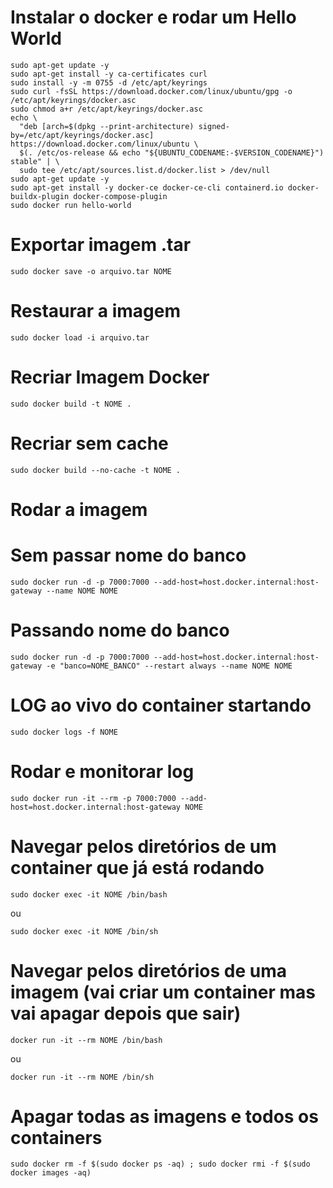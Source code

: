 # Instalar o docker e rodar um Hello World
```
sudo apt-get update -y
sudo apt-get install -y ca-certificates curl
sudo install -y -m 0755 -d /etc/apt/keyrings
sudo curl -fsSL https://download.docker.com/linux/ubuntu/gpg -o /etc/apt/keyrings/docker.asc
sudo chmod a+r /etc/apt/keyrings/docker.asc
echo \
  "deb [arch=$(dpkg --print-architecture) signed-by=/etc/apt/keyrings/docker.asc] https://download.docker.com/linux/ubuntu \
  $(. /etc/os-release && echo "${UBUNTU_CODENAME:-$VERSION_CODENAME}") stable" | \
  sudo tee /etc/apt/sources.list.d/docker.list > /dev/null
sudo apt-get update -y
sudo apt-get install -y docker-ce docker-ce-cli containerd.io docker-buildx-plugin docker-compose-plugin
sudo docker run hello-world
```

# Exportar imagem .tar
```
sudo docker save -o arquivo.tar NOME
```

# Restaurar a imagem
```
sudo docker load -i arquivo.tar
```

# Recriar Imagem Docker
```
sudo docker build -t NOME .
```

# Recriar sem cache
```
sudo docker build --no-cache -t NOME .
```

# Rodar a imagem
# Sem passar nome do banco
```
sudo docker run -d -p 7000:7000 --add-host=host.docker.internal:host-gateway --name NOME NOME
```

# Passando nome do banco
```
sudo docker run -d -p 7000:7000 --add-host=host.docker.internal:host-gateway -e "banco=NOME_BANCO" --restart always --name NOME NOME
```

# LOG ao vivo do container startando
```
sudo docker logs -f NOME
```

# Rodar e monitorar log
```
sudo docker run -it --rm -p 7000:7000 --add-host=host.docker.internal:host-gateway NOME
```

# Navegar pelos diretórios de um container que já está rodando
```
sudo docker exec -it NOME /bin/bash
```
ou
```
sudo docker exec -it NOME /bin/sh
```

# Navegar pelos diretórios de uma imagem (vai criar um container mas vai apagar depois que sair)
```
docker run -it --rm NOME /bin/bash
```
ou
```
docker run -it --rm NOME /bin/sh
```

# Apagar todas as imagens e todos os containers
```
sudo docker rm -f $(sudo docker ps -aq) ; sudo docker rmi -f $(sudo docker images -aq)
```

